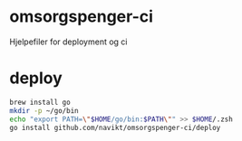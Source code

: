 # omsorgspenger-ci
Hjelpefiler for deployment og ci

# deploy
```bash
brew install go
mkdir -p ~/go/bin
echo "export PATH=\"$HOME/go/bin:$PATH\"" >> $HOME/.zsh
go install github.com/navikt/omsorgspenger-ci/deploy
```

